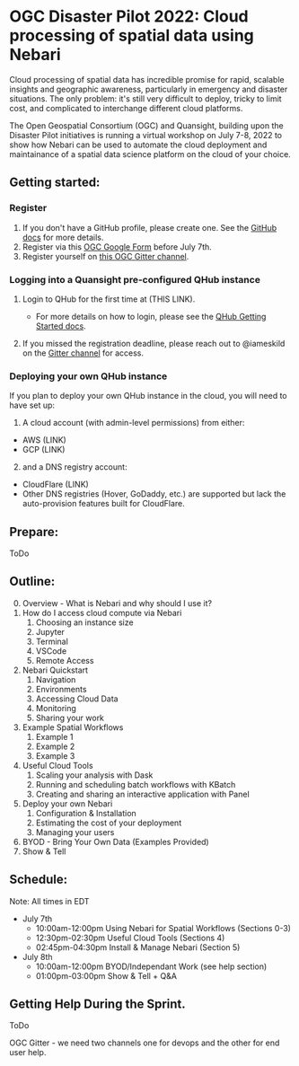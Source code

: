 # OGC Disaster Pilot 2022: Cloud processing of spatial data using Nebari

Cloud processing of spatial data has incredible promise for rapid, scalable insights and geographic awareness, particularly in emergency and disaster situations. The only problem: it's still very difficult to deploy, tricky to limit cost, and complicated to interchange different cloud platforms. 

The Open Geospatial Consortium (OGC) and Quansight, building upon the Disaster Pilot initiatives is running a virtual workshop on July 7-8, 2022 to show how Nebari can be used to automate the cloud deployment and maintainance of a spatial data science platform on the cloud of your choice.

## Getting started:

### Register

1. If you don't have a GitHub profile, please create one. See the [GitHub docs](https://docs.github.com/en/get-started/signing-up-for-github/signing-up-for-a-new-github-account) for more details.
2. Register via this [OGC Google Form](https://forms.gle/9dVzraCVKPvr6bPGA) before July 7th.
3. Register yourself on [this OGC Gitter channel](https://gitter.im/ogc-developer/qhub-nebari).


### Logging into a Quansight pre-configured QHub instance

1. Login to QHub for the first time at (THIS LINK).
   - For more details on how to login, please see the [QHub Getting Started docs](https://docs.qhub.dev/en/latest/source/user_guide/getting_started.html).

2. If you missed the registration deadline, please reach out to @iameskild on the [Gitter channel](https://gitter.im/ogc-developer/qhub-nebari) for access.


### Deploying your own QHub instance

If you plan to deploy your own QHub instance in the cloud, you will need to have set up:

1. A cloud account (with admin-level permissions) from either:
  - AWS (LINK)
  - GCP (LINK)
2. and a DNS registry account:
  - CloudFlare (LINK)
  - Other DNS registries (Hover, GoDaddy, etc.) are supported but lack the auto-provision features built for CloudFlare.

## Prepare:

ToDo

## Outline:

0. Overview - What is Nebari and why should I use it?
1. How do I access cloud compute via Nebari
   1. Choosing an instance size
   2. Jupyter
   3. Terminal
   4. VSCode
   5. Remote Access
2. Nebari Quickstart
   1. Navigation
   2. Environments
   3. Accessing Cloud Data
   4. Monitoring
   5. Sharing your work
3. Example Spatial Workflows
   1. Example 1
   2. Example 2
   3. Example 3
4. Useful Cloud Tools
   1. Scaling your analysis with Dask
   2. Running and scheduling batch workflows with KBatch
   3. Creating and sharing an interactive application with Panel
5. Deploy your own Nebari
   1. Configuration & Installation
   2. Estimating the cost of your deployment
   3. Managing your users
6. BYOD - Bring Your Own Data (Examples Provided)
7. Show & Tell

## Schedule:

Note: All times in EDT

- July 7th 
  - 10:00am-12:00pm Using Nebari for Spatial Workflows (Sections 0-3)
  - 12:30pm-02:30pm Useful Cloud Tools (Sections 4)
  - 02:45pm-04:30pm Install & Manage Nebari (Section 5)
- July 8th
  - 10:00am-12:00pm BYOD/Independant Work (see help section)
  - 01:00pm-03:00pm Show & Tell + Q&A

## Getting Help During the Sprint.

ToDo

OGC Gitter - we need two channels one for devops and the other for end user help.